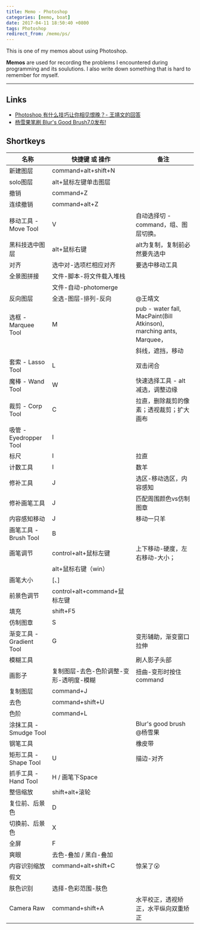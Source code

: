 ```yaml
---
title: Memo - Photoshop
categories: [memo, boat]
date: 2017-04-11 18:50:40 +0800
tags: Photoshop
redirect_from: /memo/ps/
---
```


This is one of my memos about using Photoshop.

**Memos** are used for recording the problems I encountered during programming and its soulutions. I also write down something that is hard to remember for myself.

<!--shoreline-->
---
## Links

- [Photoshop 有什么技巧让你相见恨晚？- 王靖文的回答](https://www.zhihu.com/question/27914845/answer/39306951)
- [杨雪果笔刷 Blur's Good Brush7.0发布!](http://www.leewiart.com/zhuanti/137685.html)

## Shortkeys

| 名称                     | 快捷键 或 操作                          | 备注                                                                |
|--------------------------|-----------------------------------------|---------------------------------------------------------------------|
| 新建图层                 | command+alt+shift+N                     |                                                                     |
| solo图层                 | alt+鼠标左键单击图层                    |                                                                     |
| 撤销                     | command+Z                               |                                                                     |
| 连续撤销                 | command+alt+Z                           |                                                                     |
| 移动工具 - Move Tool     | V                                       | 自动选择切 - command，组、图层切换。                                |
| 黑科技选中图层           | alt+鼠标右键                            | alt为复制，复制前必然要先选中                                       |
| 对齐                     | 选中对-选项栏相应对齐                   | 要选中移动工具                                                      |
| 全景图拼接               | 文件-脚本-将文件载入堆栈                |                                                                     |
|                          | 文件-自动-photomerge                    |                                                                     |
| 反向图层                 | 全选-图层-排列-反向                     | @王靖文                                                             |
| 选框 - Marquee Tool      | M                                       | pub - water fall, MacPaint(Bill Atkinson), marching ants, Marquee， |
|                          |                                         | 斜线，遮挡，移动                                                    |
| 套索 - Lasso Tool        | L                                       | 双击闭合                                                            |
| 魔棒 - Wand Tool         | W                                       | 快速选择工具 - alt减选，调整边缘                                    |
| 裁剪 - Corp Tool         | C                                       | 拉直，删除裁剪的像素；透视裁剪；扩大画布                            |
| 吸管 - Eyedropper Tool   | I                                       |                                                                     |
| 标尺                     | I                                       | 拉直                                                                |
| 计数工具                 | I                                       | 数羊                                                                |
| 修补工具                 | J                                       | 选区-移动选区，内容感知                                             |
| 修补画笔工具             | J                                       | 匹配周围颜色vs仿制图章                                              |
| 内容感知移动             | J                                       | 移动一只羊                                                          |
| 画笔工具 - Brush Tool    | B                                       |                                                                     |
| 画笔调节                 | control+alt+鼠标左键                    | 上下移动-硬度，左右移动-大小；                                      |
|                          | alt+鼠标右键（win）                     |                                                                     |
| 画笔大小                 | [、]                                    |                                                                     |
| 前景色调节               | control+alt+command+鼠标左键            |                                                                     |
| 填充                     | shift+F5                                |                                                                     |
| 仿制图章                 | S                                       |                                                                     |
| 渐变工具 - Gradient Tool | G                                       | 变形辅助，渐变窗口拉伸                                              |
| 模糊工具                 |                                         | 刷人影子头部                                                        |
| 画影子                   | 复制图层-去色-色阶调整-变形-透明度-模糊 | 扭曲-变形时按住command                                              |
| 复制图层                 | command+J                               |                                                                     |
| 去色                     | command+shift+U                         |                                                                     |
| 色阶                     | command+L                               |                                                                     |
| 涂抹工具 - Smudge Tool   |                                         | Blur's good brush @杨雪果                                           |
| 钢笔工具                 |                                         | 橡皮带                                                              |
| 矩形工具 - Shape Tool    | U                                       | 描边-对齐                                                           |
| 抓手工具 - Hand Tool     | H / 画笔下Space                         |                                                                     |
| 整倍缩放                 | shift+alt+滚轮                          |                                                                     |
| 复位前、后景色           | D                                       |                                                                     |
| 切换前、后景色           | X                                       |                                                                     |
| 全屏                     | F                                       |                                                                     |
| 爽眼                     | 去色-叠加 / 黑白-叠加                   |                                                                     |
| 内容识别缩放             | command+alt+shift+C                     | 惊呆了😮                                                            |
| 假文                     |                                         |                                                                     |
| 肤色识别                 | 选择-色彩范围-肤色                      |                                                                     |
| Camera Raw               | command+shift+A                         | 水平校正，透视矫正，水平纵向双重矫正                                |


